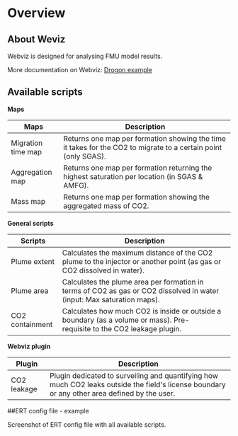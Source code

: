 # Overview

## About Weviz

Webviz is designed for analysing FMU model results.

More documentation on Webviz: [Drogon example](https://webviz-subsurface-example.azurewebsites.net/how-was-this-made)


## Available scripts

**Maps**

| Maps      | Description |
| ----------- | ----------- |
| Migration time map      | Returns one map per formation showing the time it takes for the CO2 to migrate to a certain point (only SGAS).|
| Aggregation map   | Returns one map per formation returning the highest saturation per location (in SGAS & AMFG). |
| Mass map   | Returns one map per formation showing the aggregated mass of CO2.         |

**General scripts**

| Scripts      | Description |
| ----------- | ----------- |
| Plume extent      | Calculates the maximum distance of the CO2 plume to the injector or another point (as gas or CO2 dissolved in water).|
| Plume area   | Calculates the plume area per formation in terms of CO2 as gas or CO2 dissolved in water (input: Max saturation maps). |
| CO2 containment   | Calculates how much CO2 is inside or outside a boundary (as a volume or mass). Pre-requisite to the CO2 leakage plugin.|

**Webviz plugin**

| Plugin      | Description |
| ----------- | ----------- |
| CO2 leakage   | Plugin dedicated to surveiling and quantifying how much CO2 leaks outside the field's license boundary or any other area defined by the user.|


##ERT config file - example

Screenshot of ERT config file with all available scripts.